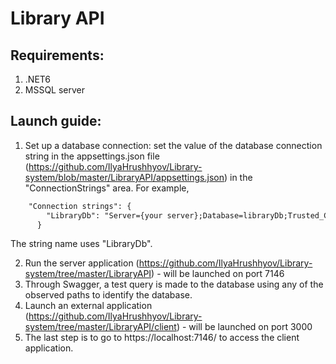 # Library API

## Requirements:
1) .NET6
2) MSSQL server

## Launch guide:

1) Set up a database connection: set the value of the database connection string in the appsettings.json file (https://github.com/IlyaHrushhyov/Library-system/blob/master/LibraryAPI/appsettings.json) in the "ConnectionStrings" area.
For example,
```html
    "Connection strings": {
        "LibraryDb": "Server={your server};Database=libraryDb;Trusted_Connection=True;TrustServerCertificate=True"
      }
 ```
The string name uses "LibraryDb".

2) Run the server application (https://github.com/IlyaHrushhyov/Library-system/tree/master/LibraryAPI) - will be launched on port 7146
3) Through Swagger, a test query is made to the database using any of the observed paths to identify the database.
4) Launch an external application (https://github.com/IlyaHrushhyov/Library-system/tree/master/LibraryAPI/client) - will be launched on port 3000
5) The last step is to go to https://localhost:7146/ to access the client application.
